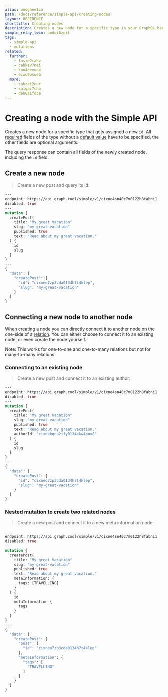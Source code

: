 ```yaml
---
alias: wooghee1za
path: /docs/reference/simple-api/creating-nodes
layout: REFERENCE
shorttitle: Creating nodes
description: Creates a new node for a specific type in your GraphQL backend. The node gets assigned a unique node id on creation.
simple_relay_twin: oodoi6zeit
tags:
  - simple-api
  - mutations
related:
  further:
    - fasie2rahv
    - cahkav7nei
    - koo4eevun4
    - eixu9osueb
  more:
    - cahzai2eur
    - saigai7cha
    - dah6aifoce
---
```


# Creating a node with the Simple API

Creates a new node for a specific type that gets assigned a new `id`.
All [required](!alias-teizeit5se#required) fields of the type without a [default value](!alias-teizeit5se#default-value) have to be specified, the other fields are optional arguments.

The query response can contain all fields of the newly created node, including the `id` field.

## Create a new node

> Create a new post and query its id:

```graphql
---
endpoint: https://api.graph.cool/simple/v1/cixne4sn40c7m0122h8fabni1
disabled: true
---
mutation {
  createPost(
    title: "My great Vacation"
    slug: "my-great-vacation"
    published: true
    text: "Read about my great vacation."
  ) {
    id
    slug
  }
}
---
{
  "data": {
    "createPost": {
      "id": "cixneo7zp3cda0134h7t4klep",
      "slug": "my-great-vacation"
    }
  }
}
```

## Connecting a new node to another node

When creating a node you can directly connect it to another node on the one-side of a [relation](!alias-goh5uthoc1). You can either choose to connect it to an existing node, or even create the node yourself.

Note: This works for one-to-one and one-to-many relations but not for many-to-many relations.

### Connecting to an existing node

> Create a new post and connect it to an existing author:

```graphql
---
endpoint: https://api.graph.cool/simple/v1/cixne4sn40c7m0122h8fabni1
disabled: true
---
mutation {
  createPost(
    title: "My great Vacation"
    slug: "my-great-vacation"
    published: true
    text: "Read about my great vacation."
    authorId: "cixnekqnu2ify0134ekw4pox8"
  ) {
    id
    slug
  }
}
---
{
  "data": {
    "createPost": {
      "id": "cixneo7zp3cda0134h7t4klep",
      "slug": "my-great-vacation"
    }
  }
}
```

### Nested mutation to create two related nodes

> Create a new post and connect it to a new meta information node:

```graphql
---
endpoint: https://api.graph.cool/simple/v1/cixne4sn40c7m0122h8fabni1
disabled: true
---
mutation {
  createPost(
    title: "My great Vacation"
    slug: "my-great-vacation"
    published: true
    text: "Read about my great vacation."
    metaInformation: {
      tags: [TRAVELLING]
    }
  ) {
    id
    metaInformation {
      tags
    }
  }
}
---
{
  "data": {
    "createPost": {
      "post": {
        "id": "cixneo7zp3cda0134h7t4klep"
      },
      "metaInformation": {
        "tags": [
          "TRAVELLING"
        ]
      }
    }
  }
}
```
